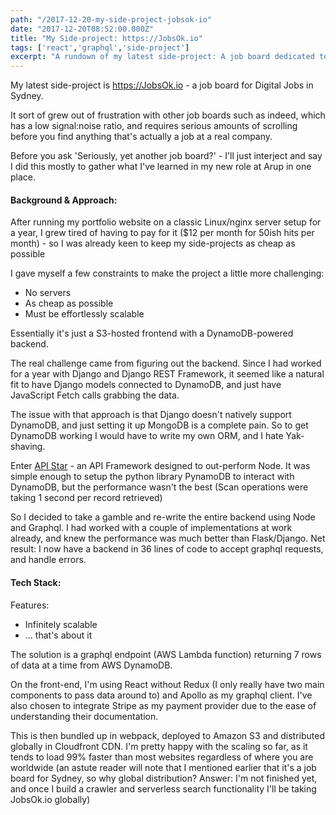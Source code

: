 ```yaml
---
path: "/2017-12-20-my-side-project-jobsok-io"
date: "2017-12-20T08:52:00.000Z"
title: "My Side-project: https://JobsOk.io"
tags: ['react','graphql','side-project']
excerpt: "A rundown of my latest side-project: A job board dedicated to Digital jobs"
---
```


My latest side-project is https://JobsOk.io - a job board for Digital Jobs in
Sydney.

It sort of grew out of frustration with other job boards such as indeed, which
has a low signal:noise ratio, and requires serious amounts of scrolling before
you find anything that's actually a job at a real company.

Before you ask 'Seriously, yet another job board?' - I'll just interject and say
I did this mostly to gather what I've learned in my new role at Arup in one
place.

#### Background & Approach:

After running my portfolio website on a classic Linux/nginx server setup for a
year, I grew tired of having to pay for it ($12 per month for 50ish hits per
month) - so I was already keen to keep my side-projects as cheap as possible

I gave myself a few constraints to make the project a little more challenging:

* No servers
* As cheap as possible
* Must be effortlessly scalable

Essentially it's just a S3-hosted frontend with a DynamoDB-powered backend.

The real challenge came from figuring out the backend. Since I had worked for a
year with Django and Django REST Framework, it seemed like a natural fit to have
Django models connected to DynamoDB, and just have JavaScript Fetch calls
grabbing the data.

The issue with that approach is that Django doesn't natively support DynamoDB,
and just setting it up MongoDB is a complete pain. So to get DynamoDB working I
would have to write my own ORM, and I hate Yak-shaving.

Enter [API Star](https://github.com/encode/apistar) - an API Framework designed
to out-perform Node. It was simple enough to setup the python library PynamoDB
to interact with DynamoDB, but the performance wasn't the best (Scan operations
were taking 1 second per record retrieved)

So I decided to take a gamble and re-write the entire backend using Node and
Graphql. I had worked with a couple of implementations at work already, and knew
the performance was much better than Flask/Django. Net result: I now have a
backend in 36 lines of code to accept graphql requests, and handle errors.

#### Tech Stack:

Features:

* Infinitely scalable
* ... that's about it

The solution is a graphql endpoint (AWS Lambda function) returning 7 rows of
data at a time from AWS DynamoDB.

On the front-end, I'm using React without Redux (I only really have two main
components to pass data around to) and Apollo as my graphql client. I've also
chosen to integrate Stripe as my payment provider due to the ease of
understanding their documentation.

This is then bundled up in webpack, deployed to Amazon S3 and distributed
globally in Cloudfront CDN. I'm pretty happy with the scaling so far, as it
tends to load 99% faster than most websites regardless of where you are
worldwide (an astute reader will note that I mentioned earlier that it's a job
board for Sydney, so why global distribution? Answer: I'm not finished yet, and
once I build a crawler and serverless search functionality I'll be taking
JobsOk.io globally)
